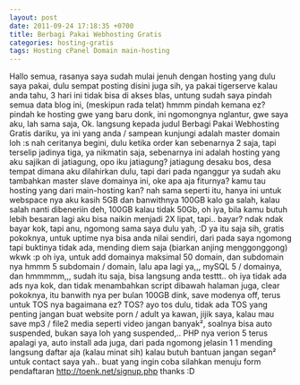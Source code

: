```yaml
---
layout: post
date: 2011-09-24 17:18:35 +0700
title: Berbagi Pakai Webhosting Gratis
categories: hosting-gratis
tags: Hosting cPanel Domain main-hosting
---
```

<p>Hallo semua, rasanya saya sudah mulai jenuh dengan hosting yang dulu saya pakai, dulu sempat posting disini juga sih, ya pakai tigerserve kalau anda tahu, 3 hari ini tidak bisa di akses blas, untung sudah saya pindah semua data blog ini, (meskipun rada telat) hmmm pindah kemana ez? pindah ke hosting gwe yang baru donk, ini ngomongnya nglantur, gwe saya aku, lah sama saja, Ok. langsung kepada judul Berbagi Pakai Webhosting Gratis dariku, ya ini yang anda / sampean kunjungi adalah master domain loh :s nah ceritanya begini, dulu ketika order kan sebenarnya 2 saja, tapi terselip jadinya tiga, ya nikmatin saja, sebenarnya ini adalah hosting yang aku sajikan di jatiagung, opo iku jatiagung? jatiagung desaku bos, desa tempat dimana aku dilahirkan dulu, tapi dari pada nganggur ya sudah aku tambahkan master slave domainya ini, oke apa aja fiturnya? kamu tau hosting yang dari main-hosting kan? nah sama seperti itu, hanya ini untuk webspace nya aku kasih 5GB dan banwithnya 100GB kalo ga salah, kalau salah nanti dibeneriin deh, 100GB kalau tidak 50Gb, oh iya, bila kamu butuh lebih besaran lagi aku bisa naikin menjadi 2X lipat, tapi.. bayar? ndak ndak bayar kok, tapi anu, ngomong sama saya dulu yah, :D ya itu saja sih, gratis pokoknya, untuk uptime nya bisa anda nilai sendiri, dari pada saya ngomong tapi buktinya tidak ada, mending diem saja (biarkan anjing menggonggong) wkwk :p oh iya, untuk add domainya maksimal 50 domain, dan subdomain nya hmmm 5 subdomain / domain, lalu apa lagi ya,,, mySQL 5 / domainya, dan hmmmmm,,, sudah itu saja, bisa langsung anda testtt.. oh iya tidak ada ads nya kok, dan tidak menambahkan script dibawah halaman juga, clear pokoknya, itu banwith nya per bulan 100GB dink, save modenya off, terus untuk TOS nya bagaimana ez? TOS? ayo tos dulu, tidak ada TOS yang penting jangan buat website porn / adult ya kawan, jijik saya, kalau mau save mp3 / file2 media seperti video jangan banyak², soalnya bisa auto suspended, bukan saya loh yang suspended,.. PHP nya verion 5 terus apalagi ya, auto install ada juga, dari pada ngomong jelasin 1 1 mending langsung daftar aja (kalau minat sih) kalau butuh bantuan jangan segan² untuk contact saya yah.. buat yang ingin coba silahkan menuju form pendaftaran <a href="http://toenk.net/signup.php" target="_blank">http://toenk.net/signup.php</a> thanks :D</p>